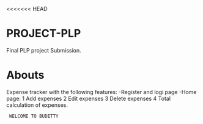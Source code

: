 <<<<<<< HEAD
# PROJECT-PLP
Final PLP project Submission.
# Abouts
Expense tracker with the following features:
     -Register and logi page
     -Home page:
     1 Add expenses
     2 Edit expenses
     3 Delete expenses
     4 Total calculation of expenses.

     WELCOME TO BUDETTY

 
